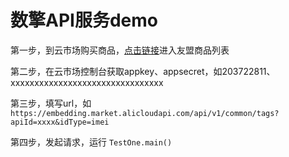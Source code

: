 # 数擎API服务demo

第一步，到云市场购买商品，[点击链接](https://shop3l92l973.market.aliyun.com/page/productlist.htm)进入友盟商品列表

第二步，在云市场控制台获取appkey、appsecret，如203722811、xxxxxxxxxxxxxxxxxxxxxxxxxxxxxxxx

第三步，填写url，如 `https://embedding.market.alicloudapi.com/api/v1/common/tags?apiId=xxxx&idType=imei`

第四步，发起请求，运行 `TestOne.main()`

